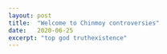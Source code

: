 ```yaml
---
layout: post
title:  "Welcome to Chinmoy controversies"
date:   2020-06-25
excerpt: "top god truthexistence"
---
```

